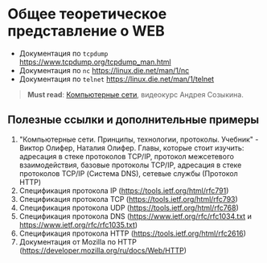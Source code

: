 # Общее теоретическое представление о WEB

- Документация по `tcpdump` https://www.tcpdump.org/tcpdump_man.html
- Документация по `nc` https://linux.die.net/man/1/nc
- Документация по `telnet` https://linux.die.net/man/1/telnet

> **Must read**: [Компьютерные сети](https://www.asozykin.ru/courses/networks_online), видеокурс Андрея Созыкина.

## Полезные ссылки и дополнительные примеры
1. "Компьютерные сети. Принципы, технологии, протоколы. Учебник" - Виктор Олифер, Наталия Олифер. Главы, которые стоит изучить: адресация в стеке протоколов TCP/IP, протокол межсетевого взаимодействия, базовые протоколы TCP/IP, адресация в стеке протоколов TCP/IP (Система DNS), сетевые службы (Протокол HTTP)
2. Спецификация протокола IP (https://tools.ietf.org/html/rfc791)
3. Спецификация протокола TCP (https://tools.ietf.org/html/rfc793)
4. Спецификация протокола UDP (https://tools.ietf.org/html/rfc768)
5. Спецификация протокола DNS (https://www.ietf.org/rfc/rfc1034.txt и https://www.ietf.org/rfc/rfc1035.txt)
6. Спецификация протокола HTTP (https://tools.ietf.org/html/rfc2616)
7. Документация от Mozilla по HTTP (https://developer.mozilla.org/ru/docs/Web/HTTP)